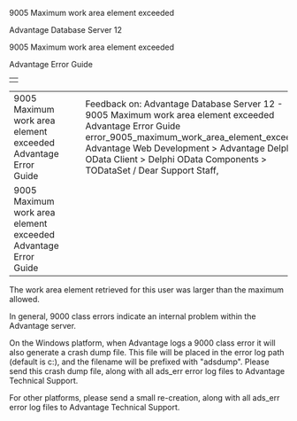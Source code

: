 9005 Maximum work area element exceeded




Advantage Database Server 12  

9005 Maximum work area element exceeded

Advantage Error Guide

|  |
| --- |
|  |

|  |  |  |  |  |
| --- | --- | --- | --- | --- |
| 9005 Maximum work area element exceeded  Advantage Error Guide |  |  | Feedback on: Advantage Database Server 12 - 9005 Maximum work area element exceeded Advantage Error Guide error\_9005\_maximum\_work\_area\_element\_exceeded Advantage Web Development > Advantage Delphi OData Client > Delphi OData Components > TODataSet / Dear Support Staff, |  |
| 9005 Maximum work area element exceeded  Advantage Error Guide |  |  |  |  |

The work area element retrieved for this user was larger than the maximum allowed.

In general, 9000 class errors indicate an internal problem within the Advantage server.

On the Windows platform, when Advantage logs a 9000 class error it will also generate a crash dump file. This file will be placed in the error log path (default is c:\), and the filename will be prefixed with "adsdump". Please send this crash dump file, along with all ads\_err error log files to Advantage Technical Support.

For other platforms, please send a small re-creation, along with all ads\_err error log files to Advantage Technical Support.